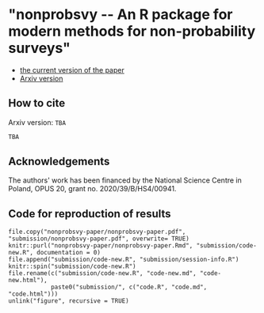 #  "nonprobsvy -- An R package for modern methods for non-probability surveys"

+ [the current version of the paper](nonprobsvy-paper/nonprobsvy-paper.pdf)
+ [Arxiv version]()

## How to cite

Arxiv version: `TBA`

```tex
TBA
```


## Acknowledgements

The authors' work has been financed by the National Science Centre in Poland, OPUS 20, grant no. 2020/39/B/HS4/00941. 

## Code for reproduction of results

```{r}
file.copy("nonprobsvy-paper/nonprobsvy-paper.pdf", "submission/nonprobsvy-paper.pdf", overwrite= TRUE)
knitr::purl("nonprobsvy-paper/nonprobsvy-paper.Rmd", "submission/code-new.R", documentation = 0)
file.append("submission/code-new.R", "submission/session-info.R") 
knitr::spin("submission/code-new.R")
file.rename(c("submission/code-new.R", "code-new.md", "code-new.html"),
            paste0("submission/", c("code.R", "code.md", "code.html")))
unlink("figure", recursive = TRUE)

```
